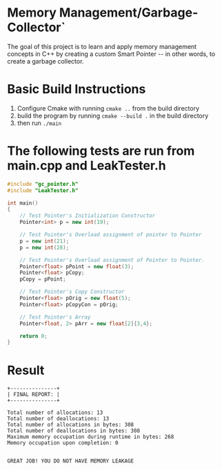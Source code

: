 # Memory Management/Garbage-Collector`

The goal of this project is to learn and apply memory management concepts in C++ by creating a custom Smart Pointer -- in other words, to create a garbage collector.

# Basic Build Instructions
1. Configure Cmake with running `cmake ..` from the build directory
2. build the program by running `cmake --build .` in the build directory
3. then run `./main`

# The following tests are run from main.cpp and LeakTester.h

```c++
#include "gc_pointer.h"
#include "LeakTester.h"

int main()
{
    // Test Pointer's Initialization Constructor
    Pointer<int> p = new int(19);

    // Test Pointer's Overload assignment of pointer to Pointer
    p = new int(21);
    p = new int(28);

    // Test Pointer's Overload assignment of Pointer to Pointer.
    Pointer<float> pPoint = new float(3);
    Pointer<float> pCopy;
    pCopy = pPoint;

    // Test Pointer's Copy Constructor
    Pointer<float> pOrig = new float(5);
    Pointer<float> pCopyCon = pOrig;

    // Test Pointer's Array
    Pointer<float, 2> pArr = new float[2]{3,4};

    return 0;
}
```

# Result

```
+---------------+
| FINAL REPORT: |
+---------------+

Total number of allocations: 13
Total number of deallocations: 13
Total number of allocations in bytes: 308
Total number of deallocations in bytes: 308
Maximum memory occupation during runtime in bytes: 268
Memory occupation upon completion: 0


GREAT JOB! YOU DO NOT HAVE MEMORY LEAKAGE
```